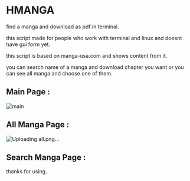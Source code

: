 # HMANGA
find a manga and download as pdf in terminal.

this script made for people who work with terminal and linux and doesnt have gui form yet.

this script is based on manga-usa.com and shows content from it.

you can search name of a manga and download chapter you want or you can see all manga and choose one of them.


## Main Page : 





![main](https://user-images.githubusercontent.com/65117441/198950591-637960ae-f591-4ebf-906b-5110e9c76aa8.png)



## All Manga Page : 



![Uploading all.png…]()



## Search Manga Page : 




thanks for using.

